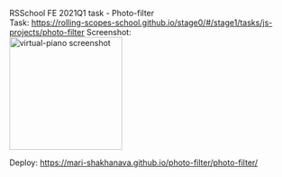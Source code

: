 RSSchool FE 2021Q1 task - Photo-filter   
Task: https://rolling-scopes-school.github.io/stage0/#/stage1/tasks/js-projects/photo-filter 
Screenshot:   
<img src="https://user-images.githubusercontent.com/70166849/117346431-65c7c480-aeb0-11eb-8cd9-6d52975782c0.png" alt="virtual-piano screenshot" height="200" />

Deploy: https://mari-shakhanava.github.io/photo-filter/photo-filter/
